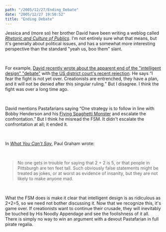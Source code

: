 ```yaml
---
path: "/2005/12/27/Ending_Debate" 
date: "2005/12/27 19:50:52" 
title: "Ending Debate" 
---
```

<p>Jessica and (more so) her brother David have been writing a weblog called <cite><a href="http://parasox.blogspot.com">Rhetoric and Culture of Publics</a></cite>. I'm not entirely sure what that means, but it's generally about political issues, and has a somewhat more interesting perspective than the standard "yeah us, boo them" slant.</p><br><p>For example, <a href="http://parasox.blogspot.com/2005/12/evolution-and-intelligent-design-some.html">David recently wrote about the apparent end of the "intelligent design" "debate"</a> with <a href="http://news.bbc.co.uk/1/hi/world/americas/4545822.stm">the US district court's recent rejection</a>. He says <q>I fear the fight is not yet over. Creationists are entrenched, they have a plan, and it will not be denied after this singular ruling.</q> But I disagree. I think the fight was over a long time ago.</p><br><p>David mentions Pastafarians saying <q>One strategy is to follow in line with Bobby Henderson and his <a href="http://www.venganza.org/index.htm">Flying Spaghetti Monster</a> and escalate the confrontation.</q> But I think he misread the FSM. It didn't escalate the confrontation at all; it ended it.</p><br><p>In <cite><a href="http://www.paulgraham.com/say.html">What You Can't Say</a></cite>, Paul Graham wrote:</p><br><blockquote><p>No one gets in trouble for saying that 2 + 2 is 5, or that people in Pittsburgh are ten feet tall. Such obviously false statements might be treated as jokes, or at worst as evidence of insanity, but they are not likely to make anyone mad.</p></blockquote><br><p>What the FSM does is make it clear that intelligent design is as ridiculous as 2+2=5, so we need not bother discussing it. Now that we recognize this, it's game over. If creationists want to continue their crusade, they will inevitably be touched by His Noodly Appendage and see the foolishness of it all. There is simply no way to win an argument with a devout Pastafarian in full pirate regalia.</p>